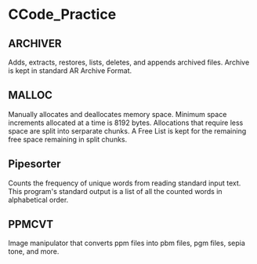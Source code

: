 # CCode_Practice

## ARCHIVER
Adds, extracts, restores, lists, deletes, and appends archived files. Archive is kept in standard AR Archive Format.

## MALLOC
Manually allocates and deallocates memory space. Minimum space increments allocated at a time is 8192 bytes. Allocations that require less space are split into serparate chunks. A Free List is kept for the remaining free space remaining in split chunks.

## Pipesorter
Counts the frequency of unique words from reading standard input text. This program's standard output is a list of all the counted words in alphabetical order.

## PPMCVT
Image manipulator that converts ppm files into pbm files, pgm files, sepia tone, and more.

